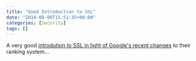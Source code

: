 ```yaml
---
title: "Good Introduction to SSL"
date: "2014-08-08T15:51:35+00:00"
categories: [Security]
tags: []
---
```


A very good <a href="https://timnash.co.uk/guessing-ssl-questions/">introdution to SSL in light of Google's recent changes</a> to their ranking system...
